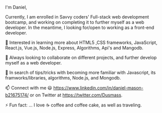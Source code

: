 I'm Daniel,

 Currently, I am enrolled in Savvy coders' Full-stack web development bootcamp, and working on completing it to further myself as a web developer. In the meantime, I looking for/open to working as a front-end developer.
 
 🌱 Interested in learning more about HTML5 ,CSS frameworks, JavaScript, React.js, Vue.js, Node.js, Express, Algorithms, Api's and Mangodb.
 
 👯 Always looking to collaborate on different projects, and further develop myself as a web developer.
 
 🤔 In search of tips/tricks with becoming more familiar with Javascript, its framworks/libraries, algorithms, Node.js, and Mongodb.
 
 📫 Connect with me 😃 https://www.linkedin.com/in/daniel-mason-b21675174/ or on Twitter at https://twitter.com/Dusmass.
 
 ⚡ Fun fact: ... I love ☕ coffee and coffee cake, as well as traveling.
